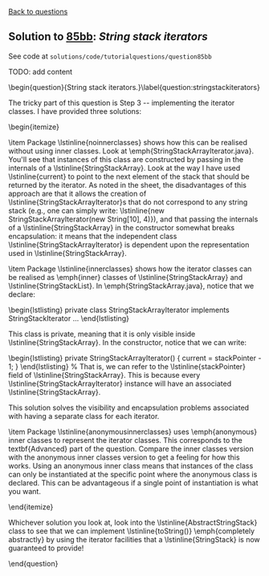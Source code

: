 [Back to questions](../README.md)

## Solution to [85bb](../questions/85bb): *String stack iterators*

See code at `solutions/code/tutorialquestions/question85bb`

TODO: add content

\begin{question}{String stack iterators.}\label{question:stringstackiterators}

The tricky part of this question is Step 3 -- implementing the iterator classes.  I have provided three solutions:

\begin{itemize}

\item Package \lstinline{noinnerclasses} shows how this can be realised without using inner classes.  Look at \emph{StringStackArrayIterator.java}.
You'll see that instances of this class are constructed by passing in the internals of a \lstinline{StringStackArray}.  Look at the way I have used
\lstinline{current} to point to the next element of the stack that should be returned by the iterator.  As noted in the sheet, the disadvantages of this
approach are that it allows the creation of \lstinline{StringStackArrayIterator}s that do not correspond to any string stack (e.g., one can simply write: \lstinline{new StringStackArrayIterator(new String[10], 4)}),
and that passing the internals of a \lstinline{StringStackArray} in the constructor somewhat breaks encapsulation: it means that the independent class \lstinline{StringStackArrayIterator}
is dependent upon the representation used in \lstinline{StringStackArray}.

\item Package \lstinline{innerclasses} shows how the iterator classes can be realised as \emph{inner} classes of \lstinline{StringStackArray} and \lstinline{StringStackList}.
In \emph{StringStackArray.java}, notice that we declare:

\begin{lstlisting}
private class StringStackArrayIterator implements StringStackIterator ...
\end{lstlisting}

This class is private, meaning that it is only visible inside \lstinline{StringStackArray}.  In the constructor, notice that we can write:

\begin{lstlisting}
private StringStackArrayIterator() {
	current = stackPointer - 1;
}
\end{lstlisting}
%
That is, we can refer to the \lstinline{stackPointer} field of \lstinline{StringStackArray}.  This is because every \lstinline{StringStackArrayIterator} instance will have an
associated \lstinline{StringStackArray}.

This solution solves the visibility and encapsulation problems associated with having a separate class for each iterator.

\item Package \lstinline{anonymousinnerclasses} uses \emph{anonymous} inner classes to represent the iterator classes.  This corresponds to the textbf{Advanced} part of the question.
Compare the inner classes version with the
anonymous inner classes version to get a feeling for how this works.  Using an anonymous inner class means that instances of the class can only be instantiated at the
specific point where the anonymous class is declared.  This can be advantageous if a single point of instantiation is what you want.

\end{itemize}

Whichever solution you look at, look into the \lstinline{AbstractStringStack} class to see that we can implement \lstinline{toString()}
\emph{completely abstractly} by using the iterator facilities that a \lstinline{StringStack} is now guaranteed to provide!

\end{question}
